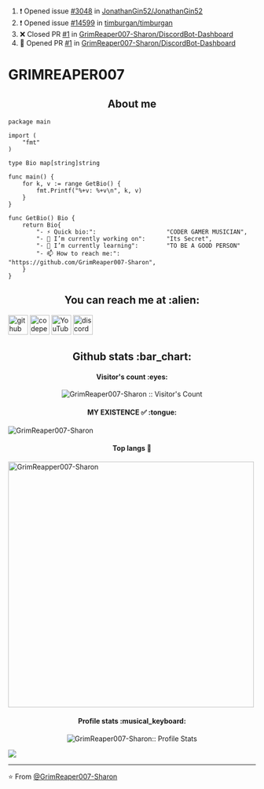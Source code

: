 <!--START_SECTION:activity-->
1. ❗️ Opened issue [#3048](https://github.com/JonathanGin52/JonathanGin52/issues/3048) in [JonathanGin52/JonathanGin52](https://github.com/JonathanGin52/JonathanGin52)
2. ❗️ Opened issue [#14599](https://github.com/timburgan/timburgan/issues/14599) in [timburgan/timburgan](https://github.com/timburgan/timburgan)
3. ❌ Closed PR [#1](https://github.com/GrimReaper007-Sharon/DiscordBot-Dashboard/pull/1) in [GrimReaper007-Sharon/DiscordBot-Dashboard](https://github.com/GrimReaper007-Sharon/DiscordBot-Dashboard)
4. 💪 Opened PR [#1](https://github.com/GrimReaper007-Sharon/DiscordBot-Dashboard/pull/1) in [GrimReaper007-Sharon/DiscordBot-Dashboard](https://github.com/GrimReaper007-Sharon/DiscordBot-Dashboard)
<!--END_SECTION:activity-->
# GRIMREAPER007 

<h2 align="center">About me</h2>

```golang
package main

import (
	"fmt"
)

type Bio map[string]string

func main() {
	for k, v := range GetBio() {
		fmt.Printf("%+v: %+v\n", k, v)
	}
}

func GetBio() Bio {
	return Bio{
		"- ⚡ Quick bio:":                    "CODER GAMER MUSICIAN",
		"- 🔭 I’m currently working on":      "Its Secret",
		"- 🌱 I’m currently learning":        "TO BE A GOOD PERSON"
		"- 📫 How to reach me:":              "https://github.com/GrimReaper007-Sharon",
	}
}
```



<h2 align="center">You can reach me at :alien:</h2>

[<img src='https://cdn.jsdelivr.net/npm/simple-icons@3.0.1/icons/github.svg' alt='github' height='40'>](https://github.com/GrimReaper007-Sharon )  [<img src='https://cdn.jsdelivr.net/npm/simple-icons@3.0.1/icons/codepen.svg' alt='codepen' height='40'>](https://codepen.io/grimreaper007-sharon)  [<img src='https://cdn.jsdelivr.net/npm/simple-icons@3.0.1/icons/youtube.svg' alt='YouTube' height='40'>](https://www.youtube.com/channel/https://youtube.com/channel/UCZ8ieOnxcsdIHzEPzuPRrRQ ) [<img src='https://cdn.jsdelivr.net/npm/simple-icons@3.0.1/icons/discord.svg' alt='discord' height='40'>](https://discord.gg/hAkgCwvGuE)  




<h2 align="center">Github stats :bar_chart:</h2>

<h4 align="center">Visitor's count :eyes:</h4>

<p align="center"><img src="https://profile-counter.glitch.me/{GrimReaper007-Sharon}/count.svg" alt="GrimReaper007-Sharon :: Visitor's Count" /></p>

<h4 align="center">MY EXISTENCE ✅ :tongue:</h4>

<img align="center" src="https://github-readme-streak-stats.herokuapp.com/?user=GrimReaper007-Sharon&count_private=true&theme=radical" alt="GrimReaper007-Sharon" />
<h4 align="center">Top langs 🙂</h4>
<img align="center" width=500 src="https://github-readme-stats.vercel.app/api/top-langs/?username=GrimReaper007-Sharon&count_private=true&theme=radical" alt="GrimReapper007-Sharon" />

<h4 align="center">Profile stats :musical_keyboard:</h4>

<p align="center"><img src="https://github-readme-stats.vercel.app/api?username=GrimReaper007-Sharon&show_icons=true&theme=synthwave" alt="GrimReaper007-Sharon:: Profile Stats" /></p>

![](https://media.discordapp.net/attachments/851620635095990329/859991490180677632/350kb_2.gif)

---

⭐️ From [@GrimReaper007-Sharon](https://github.com/GrimReaper007-Sharon)

